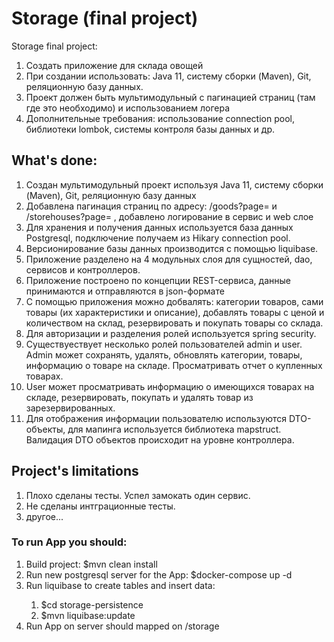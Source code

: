<h1>Storage (final project)</h1>

<p>Storage final project:</p>
<ol>
<li>Создать приложение для склада овощей</li>
<li>При создании использовать: Java 11, систему сборки (Maven), Git, реляционную базу данных.</li>
<li>Проект должен быть мультимодульный с пагинацией страниц (там где это необходимо) и использованием логера</li>
<li>Дополнительные требования: использование connection pool, библиотеки lombok, системы контроля базы данных и др.</li>
</ol>


<h2>What's done:</h2>
<ol>
<li>Создан мультимодульный проект используя Java 11, систему сборки (Maven), Git, реляционную базу данных</li>
<li>Добавлена пагинация страниц по адресу: /goods?page= и /storehouses?page= , добавлено логирование в сервис и web слое</li>
<li>Для хранения и получения данных используется база данных Postgresql, подключение получаем из Hikary connection pool.</li>
<li>Версионирование базы данных производится с помощью liquibase.</li>
<li>Приложение разделено на 4 модульных слоя для сущностей, dao, сервисов и контроллеров.</li>
<li>Приложение построено по концепции REST-сервиса, данные принимаются и отправляются в json-формате</li>
<li>С помощью приложения можно добвалять: категории товаров, сами товары (их характеристики и описание), добавлять товары с ценой и количеством на склад, резервировать и покупать товары со склада.</li>
<li>Для авторизации и разделения ролей используется spring security.</li>
<li>Существуествует несколько ролей пользователей admin и user. Admin может сохранять, удалять, обновлять категории, товары, информацию о товаре на складе. Просматривать отчет о купленных товарах.</li>
<li>User может просматривать информацию о имеющихся товарах на складе, резервировать, покупать и удалять товар из зарезервированных.</li>
<li>Для отображения информации пользователю используются DTO-объекты, для мапинга используется библиотека mapstruct. Валидация DTO объектов происходит на уровне контроллера.</li>
</ol>

<h2>Project's limitations</h2>
<ol>
<li>Плохо сделаны тесты. Успел замокать один сервис.</li>
<li>Не сделаны интграционные тесты.</li>
<li>другое...</li>
</ol>

<h3>To run App you should:</h3>
<ol>
<li>Build project: $mvn clean install</li>
<li>Run new postgresql server for the App: $docker-compose up -d</li>
<li>Run liquibase to create tables and insert data:</li>
	<ol>
		<li>$cd storage-persistence</li>
		<li>$mvn liquibase:update</li>
	</ol>
<li>Run App on server should mapped on /storage</li>
</ol>